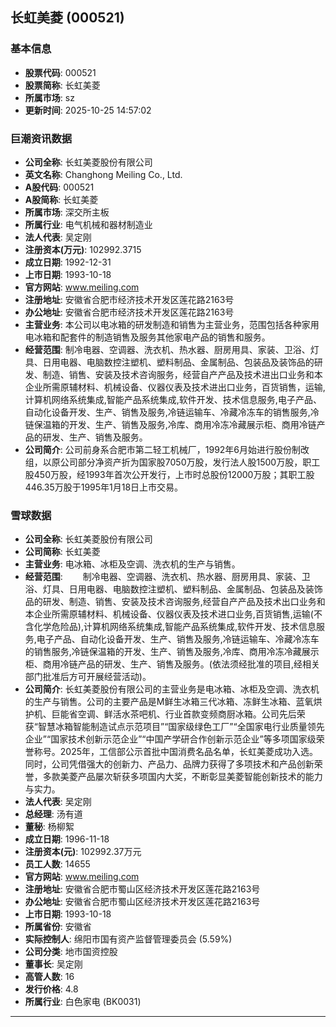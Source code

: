 ## 长虹美菱 (000521)

### 基本信息

- **股票代码**: 000521
- **股票简称**: 长虹美菱
- **所属市场**: sz
- **更新时间**: 2025-10-25 14:57:02

### 巨潮资讯数据

- **公司全称**: 长虹美菱股份有限公司
- **英文名称**: Changhong Meiling Co., Ltd.
- **A股代码**: 000521
- **A股简称**: 长虹美菱
- **所属市场**: 深交所主板
- **所属行业**: 电气机械和器材制造业
- **法人代表**: 吴定刚
- **注册资本(万元)**: 102992.3715
- **成立日期**: 1992-12-31
- **上市日期**: 1993-10-18
- **官方网站**: www.meiling.com
- **注册地址**: 安徽省合肥市经济技术开发区莲花路2163号
- **办公地址**: 安徽省合肥市经济技术开发区莲花路2163号
- **主营业务**: 本公司以电冰箱的研发制造和销售为主营业务，范围包括各种家用电冰箱和配套件的制造销售及服务其他家电产品的销售和服务。
- **经营范围**: 制冷电器、空调器、洗衣机、热水器、厨房用具、家装、卫浴、灯具、日用电器、电脑数控注塑机、塑料制品、金属制品、包装品及装饰品的研发、制造、销售、安装及技术咨询服务，经营自产产品及技术进出口业务和本企业所需原辅材料、机械设备、仪器仪表及技术进出口业务，百货销售，运输,计算机网络系统集成,智能产品系统集成,软件开发、技术信息服务,电子产品、自动化设备开发、生产、销售及服务,冷链运输车、冷藏冷冻车的销售服务,冷链保温箱的开发、生产、销售及服务,冷库、商用冷冻冷藏展示柜、商用冷链产品的研发、生产、销售及服务。
- **公司简介**: 公司前身系合肥市第二轻工机械厂，1992年6月始进行股份制改组，以原公司部分净资产折为国家股7050万股，发行法人股1500万股，职工股450万股，经1993年首次公开发行，上市时总股份12000万股；其职工股446.35万股于1995年1月18日上市交易。

### 雪球数据

- **公司全称**: 长虹美菱股份有限公司
- **公司简称**: 长虹美菱
- **主营业务**: 电冰箱、冰柜及空调、洗衣机的生产与销售。
- **经营范围**: 　　制冷电器、空调器、洗衣机、热水器、厨房用具、家装、卫浴、灯具、日用电器、电脑数控注塑机、塑料制品、金属制品、包装品及装饰品的研发、制造、销售、安装及技术咨询服务,经营自产产品及技术出口业务和本企业所需原辅材料、机械设备、仪器仪表及技术进口业务,百货销售,运输(不含化学危险品),计算机网络系统集成,智能产品系统集成,软件开发、技术信息服务,电子产品、自动化设备开发、生产、销售及服务,冷链运输车、冷藏冷冻车的销售服务,冷链保温箱的开发、生产、销售及服务,冷库、商用冷冻冷藏展示柜、商用冷链产品的研发、生产、销售及服务。(依法须经批准的项目,经相关部门批准后方可开展经营活动)。
- **公司简介**: 长虹美菱股份有限公司的主营业务是电冰箱、冰柜及空调、洗衣机的生产与销售。公司的主要产品是M鲜生冰箱三代冰箱、冻鲜生冰箱、蓝氧烘护机、巨能省空调、鲜活水茶吧机、行业首款变频商厨冰箱。公司先后荣获“智慧冰箱智能制造试点示范项目”“国家级绿色工厂”“全国家电行业质量领先企业”“国家技术创新示范企业”“中国产学研合作创新示范企业”等多项国家级荣誉称号。2025年，工信部公示首批中国消费名品名单，长虹美菱成功入选。同时，公司凭借强大的创新力、产品力、品牌力获得了多项技术和产品创新荣誉，多款美菱产品屡次斩获多项国内大奖，不断彰显美菱智能创新技术的能力与实力。
- **法人代表**: 吴定刚
- **总经理**: 汤有道
- **董秘**: 杨柳絮
- **成立日期**: 1996-11-18
- **注册资本(元)**: 102992.37万元
- **员工人数**: 14655
- **官方网站**: www.meiling.com
- **注册地址**: 安徽省合肥市蜀山区经济技术开发区莲花路2163号
- **办公地址**: 安徽省合肥市蜀山区经济技术开发区莲花路2163号
- **上市日期**: 1993-10-18
- **所属省份**: 安徽省
- **实际控制人**: 绵阳市国有资产监督管理委员会 (5.59%)
- **公司分类**: 地市国资控股
- **董事长**: 吴定刚
- **高管人数**: 16
- **发行价格**: 4.8
- **所属行业**: 白色家电 (BK0031)

---
